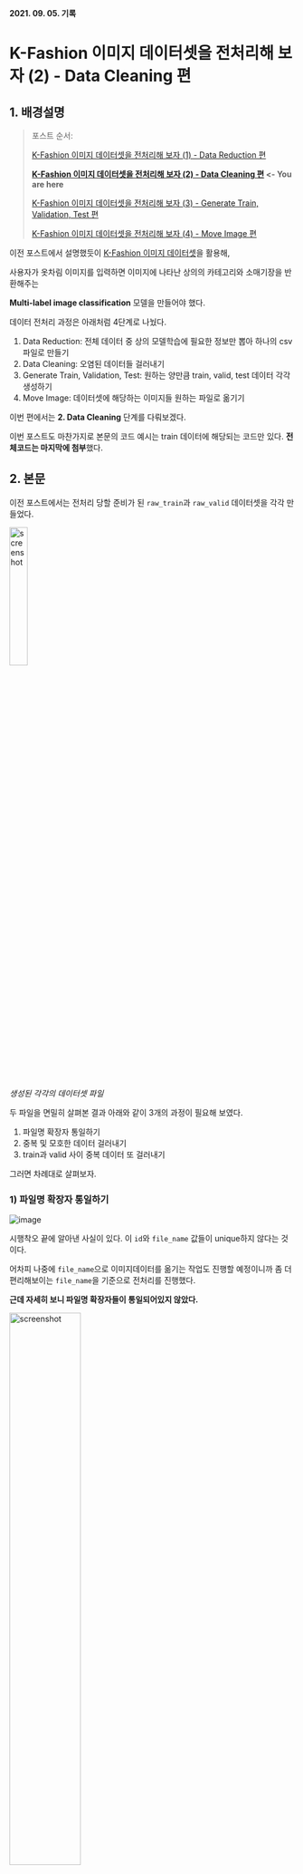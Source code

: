 **2021. 09. 05. 기록**

# K-Fashion 이미지 데이터셋을 전처리해 보자 (2) - Data Cleaning 편

## 1. 배경설명

> 
> 포스트 순서:
> 
> [K-Fashion 이미지 데이터셋을 전처리해 보자 (1) - Data Reduction 편](https://github.com/heejaykong/TIL/blob/main/ML/k-fashion%EB%8D%B0%EC%9D%B4%ED%84%B0%EC%85%8B%20%EC%A0%84%EC%B2%98%EB%A6%AC%20%EA%B3%BC%EC%A0%95(1).md)
> 
> **[K-Fashion 이미지 데이터셋을 전처리해 보자 (2) - Data Cleaning 편](https://github.com/heejaykong/TIL/blob/main/ML/k-fashion%EB%8D%B0%EC%9D%B4%ED%84%B0%EC%85%8B%20%EC%A0%84%EC%B2%98%EB%A6%AC%20%EA%B3%BC%EC%A0%95(2).md) <- You are here**
> 
> [K-Fashion 이미지 데이터셋을 전처리해 보자 (3) - Generate Train, Validation, Test 편](https://github.com/heejaykong/TIL/blob/main/ML/k-fashion%EB%8D%B0%EC%9D%B4%ED%84%B0%EC%85%8B%20%EC%A0%84%EC%B2%98%EB%A6%AC%20%EA%B3%BC%EC%A0%95(3).md)
> 
> [K-Fashion 이미지 데이터셋을 전처리해 보자 (4) - Move Image 편]()

이전 포스트에서 설명했듯이 [K-Fashion 이미지 데이터셋](https://aihub.or.kr/aidata/7988)을 활용해,

사용자가 옷차림 이미지를 입력하면 이미지에 나타난 상의의 카테고리와 소매기장을 반환해주는

**Multi-label image classification** 모델을 만들어야 했다.

데이터 전처리 과정은 아래처럼 4단계로 나눴다.

1. Data Reduction: 전체 데이터 중 상의 모델학습에 필요한 정보만 뽑아 하나의 csv 파일로 만들기
2. Data Cleaning: 오염된 데이터들 걸러내기
3. Generate Train, Validation, Test: 원하는 양만큼 train, valid, test 데이터 각각 생성하기
4. Move Image: 데이터셋에 해당하는 이미지들 원하는 파일로 옮기기

이번 편에서는 **2. Data Cleaning** 단계를 다뤄보겠다.

이번 포스트도 마찬가지로 본문의 코드 예시는 train 데이터에 해당되는 코드만 있다. **전체코드는 마지막에 첨부**했다.

## 2. 본문

이전 포스트에서는 전처리 당할 준비가 된 `raw_train`과 `raw_valid` 데이터셋을 각각 만들었다.

<img src="https://user-images.githubusercontent.com/18097984/136834983-625c3f8c-e433-431c-95f2-da34c2b34e0c.png" width="25%" alt="screenshot" />

*생성된 각각의 데이터셋 파일*

두 파일을 면밀히 살펴본 결과 아래와 같이 3개의 과정이 필요해 보였다.
1) 파일명 확장자 통일하기
2) 중복 및 모호한 데이터 걸러내기
3) train과 valid 사이 중복 데이터 또 걸러내기

그러면 차례대로 살펴보자.

### 1) 파일명 확장자 통일하기

![image](https://user-images.githubusercontent.com/18097984/136968943-3517f044-ab6b-4ca5-a03c-ff2fd6bc4628.png)

시행착오 끝에 알아낸 사실이 있다. 이 `id`와 `file_name` 값들이 unique하지 않다는 것이다.

어차피 나중에 `file_name`으로 이미지데이터를 옮기는 작업도 진행할 예정이니까 좀 더 편리해보이는 `file_name`을 기준으로 전처리를 진행했다.

**근데 자세히 보니 파일명 확장자들이 통일되어있지 않았다.**

<img src="https://user-images.githubusercontent.com/18097984/136966095-7e44fbbc-c29f-4e2d-befb-66a1d729d657.png" width="50%" alt="screenshot" />

*확장자 `.jpg`, `.JPG`가 섞인 모습*

**왜 이게 문제가 되는가?**

`file_name`값이 전부 서로 unique하다는 게 보장된다면 확장자를 통일시킬 필요가 없겠지만, 파일명이 겹치는 경우가 있다는 것을 알고 있기에

(파일명이 동일해도 확장자가 다를 경우 다른 string으로 인식되니까) 전처리 편의성을 위해, 확장자들을 `.jpg`로 통일시키기로 했다.

먼저, 기존의 `raw_train` 파일을 읽어온 뒤, `replace_extensions()` 함수에 넣었다.

```python
# reading the csv file
base = "../../input/"
RAW_TRAIN_PATH = os.path.join(base, "raw_train.csv")
raw_train = pd.read_csv(RAW_TRAIN_PATH, encoding="utf-8")
print(len(raw_train))
```
<img src="https://user-images.githubusercontent.com/18097984/136959450-d6d7b370-b2e7-454b-97b4-e93a75c27809.png" width="45%" alt="screenshot" />

*실행결과 `raw_train`의 데이터 수는 총 415,707개다*

```python
raw_train = replace_extensions(raw_train)
```

처리된 결과를 보자. 왼쪽이 처리되기 전 모습, 오른쪽이 `replace_extensions()`를 거친 모습이다.

<div style="display:flex;">
  <img src="https://user-images.githubusercontent.com/18097984/136966095-7e44fbbc-c29f-4e2d-befb-66a1d729d657.png" width="45%" alt="screenshot" />
  =>
  <img src="https://user-images.githubusercontent.com/18097984/136966505-35f82787-2f47-40b7-8205-11da5cdabfe9.png" width="45%" alt="screenshot" />
</div>

그렇다면 이제 `replace_extensions` 함수가 뭔지 살펴보자.

```python
def to_jpg(filename):
    return os.path.splitext(filename)[0] + ".jpg"                 # <- line 2

def replace_extensions(csv):
    csv.loc[:,"file_name"] = csv.loc[:,"file_name"].apply(to_jpg) # <- line 5
    return csv
```
* **line 5**은 file_name 칼럼 전체에 `to_jpg`이라는 함수를 apply하는 코드다.
* **line 2**는 각 file_name 값에서 확장자에 해당하는 스트링을 strip하고 대신 `.jpg`를 붙여서 리턴한다.

파일명 확장자를 통일했으니, 이제 본격적으로 오염된 데이터를 걸러내보자.


### 2) 중복 및 모호한 데이터 걸러내기

이번엔 중복되거나 모호한 값을 지닌, 오염된 데이터들을 걸러내는 작업을 할 차례다.


![image](https://user-images.githubusercontent.com/18097984/137441058-463094a8-23c5-4d1d-b1fd-3554807a5122.png)

위 예시 이미지처럼 아예 **파일명과 라벨링값이 동일한 데이터들**이 존재하기도 했고,

![image](https://user-images.githubusercontent.com/18097984/137440983-59359fae-be24-4062-9006-5b76961b91ba.png)

또는 위처럼 **파일명은 같은데 다르게 라벨링된 데이터들**이 존재하기도 했다.

각 유형마다 `remove_duplicate_rows()`와 `remove_ambiguous_rows()`라는 함수의 파라미터로 넣어 처리했다.

```python
raw_train = remove_duplicate_rows(raw_train)
len(raw_train)
```
<img src="https://user-images.githubusercontent.com/18097984/136975090-a507514d-70c6-40cc-86eb-a12d2797423e.png" width="45%" alt="screenshot" />

```python
raw_train = remove_ambiguous_rows(raw_train)
len(raw_train)
```
<img src="https://user-images.githubusercontent.com/18097984/136980357-b9065629-34e5-4ea0-a8ba-110cb13bf86f.png" width="45%" alt="screenshot" />

실행결과, 데이터 수가 총 415,707개 -> 413,682개 -> 409,470개로 감소한 것을 볼 수 있다.

그럼 이 두 함수가 뭔지 살펴보자.
```python
# 파일명과 라벨들이 duplicate인 row마다 마지막 하나만 살리고 다 없애기
def remove_duplicate_rows(csv):
    cols = list(csv.columns[1:])
    duplicates_removed = csv.drop_duplicates(subset=cols, keep='last')        # <- line 4
    return duplicates_removed
    
# 파일명만 duplicate하고 라벨은 달라서 모호한 row들은 전부 없애버리기
def remove_ambiguous_rows(csv):
    ambiguous_removed = csv.drop_duplicates(subset=['file_name'], keep=False) # <- line 9
    return ambiguous_removed
```
두 함수 다 pandas의 `drop_duplicates` 함수를 활용해 중복되는 데이터를 처리했다.
* 완전히 동일한 데이터일 경우, 그 중 한 개는 살릴 수 있으니까 **line 4**에서 `keep` 옵션을 `'last'`로 지정했다.
* 파일명은 동일한데 평가된 라벨이 다를 경우, 그 중 어떤 데이터가 실제 정답인지 알 길이 없으므로, **line 9**에서는 `keep` 옵션을 `False`로 지정해 살리는 데이터 없이 전부 삭제했다.

### 3) train과 valid 사이 중복 데이터 또 걸러내기

데이터전처리가 끝난 줄 알았더니 또 다른 문제를 발견했다.

앞서 2)번에서 진행한 전처리코드를 `raw_valid` 테이블에도 똑같이 진행한 뒤 다음 단계로 넘어가려는데 뭔가 이상하길래,

삽질 끝에 또!! train과 valid 데이터셋 사이에 중복되는 값이 존재한다는 것을 뒤늦게 깨달았다.

애초에 이 K-Fashion 데이터셋을 다운받았을 때 train과 valid 데이터셋이 각각 폴더로 구분되어 있길래, 당연히 둘 사이에 중복되는 데이터가 없으리라고 생각했는데 아니었다.

이럴 거면 왜 굳이 이렇게 구분해서 배포했는지 모르겠다... 괜히 전처리 과정만 번거로워진다.

아무튼 어떤 데이터가 겹치는지는 아래 코드처럼 먼저 두 테이블을 합친 뒤, set을 활용해 확인해봤다.

```python
total_data = pd.concat([raw_train, raw_valid])
len(total_data)           # 409,470(raw_train) + 67,472(raw_valid) = 총 476,942개

filenames = total_data['file_name'].tolist()
seen = set()
uniq = []
duplicate_filenames = []
for names in filenames:
    if names not in seen:
        seen.add(names)
        uniq.append(names)
    else:
        duplicate_filenames.append(names)
len(duplicate_filenames)  # 파일명이 겹치는 데이터가 2,645개나 있던 것으로 판명
```

`duplicate_filenames`을 어떻게 처리할지 결정하기 위해 눈으로 직접 데이터를 확인해봤다.

```python
troubles = total_data.loc[total_data['file_name'].isin(duplicate_filenames)] # 겹치는 데이터들을 troubles로 명명...
sorted_troubles = troubles.sort_values(['file_name', 'id'], ascending=[True, True]) # 파일명, id 값대로 정렬 후 저장
save_csv(sorted_troubles, "troubles.csv")
```

![image](https://user-images.githubusercontent.com/18097984/137461265-b3ab43bb-2967-4d11-a83d-edc9e336ec11.png)

*troubles.csv*

역시나 이전의 전처리하던 것과 마찬가지로 대부분 **중복 데이터**(`1유형`이라고 하자) 또는 **같은 이미지를 다르게 평가한 데이터들**(`2유형`이라고 하자)이었다.

`2유형`의 데이터들을 앞서 `remove_ambiguous_rows()`으로 처리했던 것처럼 전부 지워버릴 수 있었지만, 자세히 보니 뭔가 패턴이 보였다.

주로 맨 마지막에 오는 id 를 가진 데이터가 제대로 평가된 데이터인 것 같아 보였다.

예를 들어 troubles.csv 이미지의 68, 69번째 줄에 나타난 데이터를 보면 먼저 `티셔츠`, 그 다음은 `블라우스`로 평가되어 있는데,

해당되는 이미지를 직접 확인해보니 `블라우스`가 더 적합해 보였다.

<img src="https://user-images.githubusercontent.com/18097984/137462076-fafeb517-e70e-478c-a44e-434d214b9456.JPG" width="40%" alt="example" />

*파일명 1 (26975).jpg 해당 이미지*

`2유형`에 해당하는 나머지 데이터들도 마저 확인해보니 전부 비슷했다: **중복 데이터 중 id 기준으로 정렬했을 시, 맨 마지막 데이터가 옳은 데이터였다.**

따라서 이번만큼은 `total_data`를 `remove_duplicate_rows()`나 `remove_ambiguous_rows()`으로 처리하지 않고 다음과 같이 처리했다.

```python
# 엑셀파일과 이미지들을 직접 확인해본 결과...
# 파일명이 겹치는 데이터들 중 나중에 온 id값 데이터를 살리면 되겠다고 판단.
sorted_total = total_data.sort_values(['file_name', 'id'], ascending=[True, True])
total_without_duplicates = sorted_total.drop_duplicates(subset=['file_name'], keep='last')
len(total_without_duplicates)   # 총 474,297개
```

*(어쩌면 `raw_train`과 `raw_valid`를 처리할때도 `remove_duplicate_rows()`나 `remove_ambiguous_rows()`필요 없이 위 코드 하나로 끝낼 수도 있었다.)*

```python
# 파일로 저장
save_csv(total_without_duplicates, os.path.join(base, "preprocessed_total_dataset.csv"))
```

<img src="https://user-images.githubusercontent.com/18097984/137585368-2aa2f47d-290c-4480-987b-1c1ce19ee6aa.png" width="35%" alt="screenshot" />

**전처리 과정이 드디어 끝났다!**

### +) 누락된 이미지는 없는지 검토하기

그 다음엔 정말로 이 데이터셋에 나온 파일명에 해당하는 이미지 중 누락된 이미지는 없는지 검토해보자.

```python
TARGET_PATH = os.path.join(base, "ALL_IMAGES/") # 모든 원천데이터(=이미지파일)가 담긴 폴더 경로
data = total_without_duplicates
filenames = data['file_name'].tolist()
candidates = [TARGET_PATH + name for name in filenames] # 파일명에 해당하는 이미지들 전부 담기
```

<img src="https://user-images.githubusercontent.com/18097984/137468472-a0557a3d-dbe3-4c53-bb12-fc3ffcf67c84.png" width="45%" alt="screenshot" />

*`candidates`가 어떻게 생겼는지 살짝 보자면 이렇다.*

```python
data_without_images = []
for path in tqdm(candidates):
    isExist = os.path.exists(path)
    if not isExist:
        print("OH NO.")
        data_without_images.append(path)
print("done!")
```

<img src="https://user-images.githubusercontent.com/18097984/137481579-a50792e3-315e-4c83-9991-08f9567c454f.png" width="45%" alt="screenshot" />

*실행 결과 다행히 누락된 이미지는 없는 것으로 보인다.*

## 3. 전체코드 및 마무리

여태 이야기한 코드들을 전부 포함한 전체 코드를 첨부하며 마무리한다.

```python
from tqdm import tqdm
import pandas as pd
import os
```

```python
# 파일명과 라벨들이 duplicate인 row마다 마지막 하나만 살리고 다 없애기
def remove_duplicate_rows(csv):
    cols = list(csv.columns[1:])
    duplicates_removed = csv.drop_duplicates(subset=cols, keep='last')
    return duplicates_removed
```

```python
# 파일명만 duplicate하고 라벨은 달라서 모호한 row들은 전부 없애버리기
def remove_ambiguous_rows(csv):
    ambiguous_removed = csv.drop_duplicates(subset=['file_name'], keep=False)
    return ambiguous_removed
```

```python
# 파일명 확장자 통일시키기(.jpg, .JPG만 다르고 파일명 같은놈들 있음 하)
def to_jpg(filename):
    return os.path.splitext(filename)[0] + ".jpg"

def replace_extensions(csv):
    csv.loc[:,"file_name"] = csv.loc[:,"file_name"].apply(to_jpg)
    return csv
```

```python
# 파일로 저장하기
def save_csv(csv, path):
    csv.to_csv(path,
               index = False,
               encoding='utf-8-sig')
    print(f"CSV Saved in {path}")
```

```python
base = "../../input/"
RAW_TRAIN_PATH = os.path.join(base, "raw_train.csv")
RAW_VALID_PATH = os.path.join(base, "raw_valid.csv")

# reading the csv file
raw_train = pd.read_csv(RAW_TRAIN_PATH, encoding="utf-8")
raw_valid = pd.read_csv(RAW_VALID_PATH, encoding="utf-8")

print(len(raw_train), len(raw_valid))
```

```python
raw_train = replace_extensions(raw_train)
raw_train = remove_duplicate_rows(raw_train)
raw_train = remove_ambiguous_rows(raw_train)

raw_valid = replace_extensions(raw_valid)
raw_valid = remove_duplicate_rows(raw_valid)
raw_valid = remove_ambiguous_rows(raw_valid)

print(len(raw_train), len(raw_valid))
```

```python
total_data = pd.concat([raw_train, raw_valid])
len(total_data)
```

```python
# train과 valid 사이에는 서로 겹치는 데이터가 없는지 확인
# (train과 valid 각각의 내부에는 내가 전처리 해놔서 겹치는 데이터가 없는 게 보장된 상태)
filenames = total_data['file_name'].tolist()
seen = set()
uniq = []
duplicate_filenames = []
for names in filenames:
    if names not in seen:
        seen.add(names)
        uniq.append(names)
    else:
        duplicate_filenames.append(names)
len(duplicate_filenames) # 졸라 많은 것으로 판명
```

```python
troubles = total_data.loc[total_data['file_name'].isin(duplicate_filenames)] # 겹치는 데이터들을 troubles로 명명...
sorted_troubles = troubles.sort_values(['file_name', 'id'], ascending=[True, True]) # 파일명, id 값대로 정렬 후 저장
save_csv(sorted_troubles, "troubles.csv")
```

```python
# 엑셀파일과 이미지들을 직접 확인해본 결과...
# 파일명이 겹치는 데이터들 중 나중에 온 id값 데이터를 살리면 되겠다고 판단.
sorted_total = total_data.sort_values(['file_name', 'id'], ascending=[True, True])
total_without_duplicates = sorted_total.drop_duplicates(subset=['file_name'], keep='last')
len(total_without_duplicates)

# 다시 파일로 저장
save_csv(total_without_duplicates, os.path.join(base, "preprocessed_total_dataset.csv"))
```

```python
# 누락된 이미지는 없는지 검토하기
TARGET_PATH = os.path.join(base, "ALL_IMAGES/") # 모든 원천데이터(=이미지파일)가 담긴 폴더 경로
data = total_without_duplicates
filenames = data['file_name'].tolist()
candidates = [TARGET_PATH + name for name in filenames] # 파일명에 해당하는 이미지들 전부 담기
len(candidates)
```

```python
data_without_images = []
for path in tqdm(candidates):
    isExist = os.path.exists(path)
    if not isExist:
        print("OH NO.")
        data_without_images.append(path)
print("done!")
```

```python
# To be continued... (3._generate_train_valid_test.ipynb)
```

**Now we are REALLY good to go!!!!**

중간에 예상치 못한 문제를 해결하느라 애먹었지만, 이제 전처리 과정을 다 마쳤으니 본격적으로 train, valid, test 데이터셋으로 각자 쪼개는 작업을 진행해보자.

끝

### 참고
* [How can I replace (or strip) an extension from a filename in Python?](https://stackoverflow.com/questions/3548673/how-can-i-replace-or-strip-an-extension-from-a-filename-in-python)
* [Pandas - Indexing and selecting data](https://pandas.pydata.org/pandas-docs/stable/user_guide/indexing.html#)
